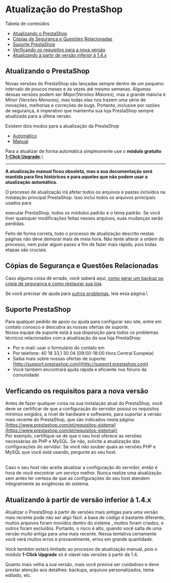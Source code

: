 # Atualização do PrestaShop

Tabela de conteúdos

* [Atualizando o PrestaShop](./#AtualizaçãodoPrestaShop-AtualizandooPrestaShop)
* [Cópias de Segurança e Questões Relacionadas](./#AtualizaçãodoPrestaShop-CópiasdeSegurançaeQuestõesRelacionadas)
* [Suporte PrestaShop](./#AtualizaçãodoPrestaShop-SuportePrestaShop)
* [ Verficando os requisitos para a nova versão](./#AtualizaçãodoPrestaShop-Verficandoosrequisitosparaanovaversão)
* [ Atualizando à partir de versão inferior à 1.4.x](./#AtualizaçãodoPrestaShop-Atualizandoàpartirdeversãoinferiorà1.4.x)

## Atualizando o PrestaShop <a href="#atualizacaodoprestashop-atualizandooprestashop" id="atualizacaodoprestashop-atualizandooprestashop"></a>

&#x20;Novas versões do PrestaShop são lançadas sempre dentro de um pequeno intervalo de poucos meses e às vezes até mesmo semanas. Algumas dessas versões podem ser _Major(Versões Maiores),_ mas a grande maioria é _Minor (Versões Menores),_ mas todas elas nos trazem uma série de inovações, melhorias e correções de bugs. Portanto, inclusive por razões de segurança, é imperativo que mantenha sua loja PrestaShop sempre atualizada para a última versão.

Existem dois modos para a atualização da PrestaShop

* [Automático](atualizacao-automatica.md)
* [Manual](atualizacao-manual.md)

Para a atualizar de forma automática simplesmente use o **módulo gratuito** [**1-Click Upgrade**](http://addons.prestashop.com/en/administration-tools-prestashop-modules/5496-1-click-upgrade-autoupgrade.html)**.**\
****

&#x20;**A atualização manual ficou obsoleta, mas a sua documentação será mantida para fins históricos e para aqueles que não podem usar a atualização automática.**

O processo de atualização irá afetar todos os arquivos e pastas incluídos na instalação principal PrestaShop. Isso inclui todos os arquivos principais usados para

executar PrestaShop, todos os módulos padrão e o tema padrão. Se você tiver quaisquer modificações feitas nesses arquivos, suas mudanças serão perdidas.&#x20;

Feito de forma correta, todo o processo de atualização descrito nestas páginas não deve demorar mais de meia hora. Não tente alterar a ordem do processo, nem pular algum passo a fim de fazer mais rápido, pois todas etapas são cruciais.

## Cópias de Segurança e Questões Relacionadas <a href="#atualizacaodoprestashop-copiasdesegurancaequestoesrelacionadas" id="atualizacaodoprestashop-copiasdesegurancaequestoesrelacionadas"></a>

Caso alguma coisa dê errado, você saberá aqui, [como gerar um backup ou cópia de segurança e como restaurar sua loja](criando-e-restaurando-o-seu-proprio-backup.md).

Se você precisar de ajuda para [outros problemas](em-caso-de-problemas.md), leia essa página.\


## Suporte PrestaShop <a href="#atualizacaodoprestashop-suporteprestashop" id="atualizacaodoprestashop-suporteprestashop"></a>

Para qualquer pedido de apoio ou ajuda para configurar seu site, entre em contato conosco e descubra as nossas ofertas de suporte.\
&#x20;Nossa equipe de suporte está à sua disposição para todos os problemas técnicos relacionados com a atualização da sua loja PrestaShop:

* &#x20;Por e-mail: usar o formulário do contato em&#x20;
* Por telefone: 40 18 33,1 30 04 (09:00-18:00 Hora Central Europeia)
* Saiba mais sobre nossas ofertas de suporte: [http://support.prestashop.com](http://support.prestashop.com)
* Você também encontrará ajuda rápida e eficiente nos  fóruns da comunidade

## &#x20;Verficando os requisitos para a nova versão <a href="#atualizacaodoprestashop-verficandoosrequisitosparaanovaversao" id="atualizacaodoprestashop-verficandoosrequisitosparaanovaversao"></a>

Antes de fazer qualquer coisa na sua instalação atual do PrestaShop, você deve se certificar de que a configuração do servidor possui os requisitos mínimos exigidos, a nível de hardware e softwares, para suportar a versão mais recente do PrestaShop, que são indicados nesta página: [https://www.prestashop.com/pt/requisitos-sistema](https://www.prestashop.com/pt/requisitos-sistema)\
&#x20; \
Por exemplo, certifique-se de que o seu host oferece as versões necessárias de PHP e MySQL. Se não, solicite a atualização das configurações do servidor. Se você não souber quais as versões PHP e MySQL que você está usando, pergunte ao seu host.

\
Caso o seu host não aceite atualizar a configuração do servidor, então é hora de você encontrar um serviço melhor. Nunca realize uma atualização sem antes ter certeza de que as configurações do seu host atendem integralmente às exigências do sistema.

## Atualizando à partir de versão inferior à 1.4.x <a href="#atualizacaodoprestashop-atualizandoapartirdeversaoinferiora1.4.x" id="atualizacaodoprestashop-atualizandoapartirdeversaoinferiora1.4.x"></a>

Atualizar o PrestaShop à partir de versões mais antigas para uma versão mais recente pode não ser algo fácil: a base de código é bastante diferente, muitos arquivos foram movidos dentro do sistema , muitos foram criados, e outros foram excluídos. Portanto, o risco é alto, quando você salta de uma versão muito antiga para uma mais recente. Nessa tentativa certamente você verá muitos erros e provavelmente, erros em grande quantidade.

Você também estará limitado ao processo de atualização manual, pois o módulo **1-Click Upgrade** só é viável nas versões à partir da 1.4.

&#x20;Quanto mais velha a sua versão, mais você presiva ser cuidadoso e deve prestar atenção aos detalhes: backups, arquivos personalizados, tema editado, etc.
